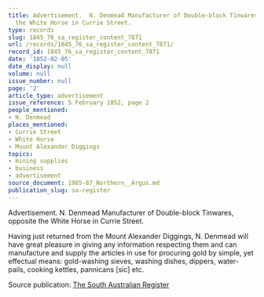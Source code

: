 ```yaml
---
title: Advertisement.  N. Denmead Manufacturer of Double-block Tinwares, opposite
  the White Horse in Currie Street.
type: records
slug: 1845_76_sa_register_content_7871
url: /records/1845_76_sa_register_content_7871/
record_id: 1845_76_sa_register_content_7871
date: '1852-02-05'
date_display: null
volume: null
issue_number: null
page: '2'
article_type: advertisement
issue_reference: 5 February 1852, page 2
people_mentioned:
- N. Denmead
places_mentioned:
- Currie Street
- White Horse
- Mount Alexander Diggings
topics:
- mining supplies
- business
- advertisement
source_document: 1985-87_Northern__Argus.md
publication_slug: sa-register
---
```


Advertisement.  N. Denmead Manufacturer of Double-block Tinwares, opposite the White Horse in Currie Street.

Having just returned from the Mount Alexander Diggings, N. Denmead will have great pleasure in giving any information respecting them and can manufacture and supply the articles in use for procuring gold by simple, yet effectual means: gold-washing sieves, washing dishes, dippers, water-pails, cooking kettles, pannicans [sic] etc.


Source publication: [The South Australian Register](/publications/sa-register/)
